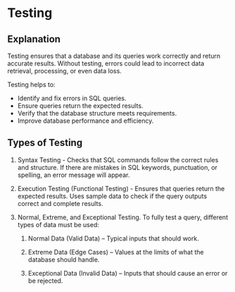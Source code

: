 # Testing

## Explanation

Testing ensures that a database and its queries work correctly and return accurate results. Without testing, errors could lead to incorrect data retrieval, processing, or even data loss.

Testing helps to:

* Identify and fix errors in SQL queries.
* Ensure queries return the expected results.
* Verify that the database structure meets requirements.
* Improve database performance and efficiency.

## Types of Testing

1. Syntax Testing - Checks that SQL commands follow the correct rules and structure. If there are mistakes in SQL keywords, punctuation, or spelling, an error message will appear.

2. Execution Testing (Functional Testing) - Ensures that queries return the expected results.
Uses sample data to check if the query outputs correct and complete results.

3. Normal, Extreme, and Exceptional Testing. To fully test a query, different types of data must be used:

    1. Normal Data (Valid Data) – Typical inputs that should work. 

    2. Extreme Data (Edge Cases) – Values at the limits of what the database should handle. 

    3. Exceptional Data (Invalid Data) – Inputs that should cause an error or be rejected.



